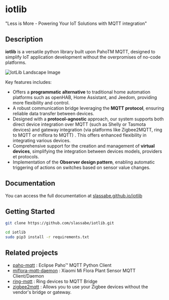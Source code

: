 
# iotlib

"Less is More - Powering Your IoT Solutions with MQTT integration"

## Description

**iotlib** is a versatile python library built upon PahoTM MQTT, designed to simplify IoT application development without the overpromises of no-code platforms.

![IotLib Landscape Image](https://slassabe.github.io/iotlib/_images/landscape.png)


Key features includes:

- Offers a **programmatic alternative** to traditional home automation platforms such as openHAB, Home Assistant, and Jeedom, providing more flexibility and control.
- A robust communication bridge leveraging the **MQTT protocol**, ensuring reliable data transfer between devices.
- Designed with a **protocol-agnostic** approach, our system supports both direct device integration over MQTT (such as Shelly or Tasmota devices) and gateway integration (via platforms like Zigbee2MQTT, ring to MQTT or miflora to MQTT) . This offers enhanced flexibility in integrating various devices.
- Comprehensive support for the creation and management of **virtual devices**, simplifying the integration between devices models, providers et protocols.
- Implementation of the **Observer design pattern**, enabling automatic triggering of actions on switches based on sensor value changes.


## Documentation

You can access the full documentation at [slassabe.github.io/iotlib](https://slassabe.github.io/iotlib/)

## Getting Started

```bash
git clone https://github.com/slassabe/iotlib.git

cd iotlib
sudo pip3 install -r requirements.txt
```

## Related projects

- [paho-mqtt](https://github.com/eclipse/paho.mqtt.python) : Eclipse Paho™ MQTT Python Client
- [miflora-mqtt-daemon](https://github.com/ThomDietrich/miflora-mqtt-daemon) : Xiaomi Mi Flora Plant Sensor MQTT Client/Daemon
- [ring-mqtt](https://github.com/tsightler/ring-mqtt) : Ring devices to MQTT Bridge
- [zigbee2mqtt](https://github.com/Koenkk/zigbee2mqtt) : Allows you to use your Zigbee devices without the vendor's bridge or gateway.